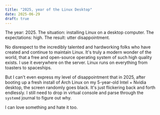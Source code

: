 ```yaml
---
title: "2025, year of the Linux Desktop"
date: 2025-06-29
draft: true
---
```


The year: 2025. The situation: installing Linux on a desktop
computer. The expectations: high. The result: utter disappointment.

No disrespect to the incredibly talented and hardworking folks who
have created and continue to maintain Linux. It's truly a modern
wonder of the world, that a free and open-source operating system of
such high quality exists. I use it everywhere on the server. Linux
runs on everything from toasters to spaceships.

But I can't even express my level of disappointment that in 2025,
after booting up a fresh install of Arch Linux on my 5-year-old
Intel + Nvidia desktop, the screen randomly goes black. It's just
flickering back and forth endlessly. I still need to drop in virtual
console and parse through the `systemd` journal to figure out why.

I can love something and hate it too.
